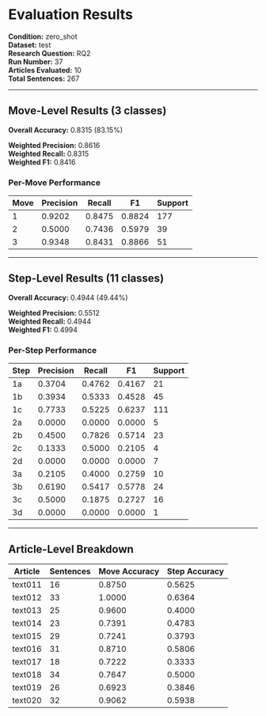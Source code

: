 # Evaluation Results

**Condition:** zero_shot  
**Dataset:** test  
**Research Question:** RQ2  
**Run Number:** 37  
**Articles Evaluated:** 10  
**Total Sentences:** 267  

---

## Move-Level Results (3 classes)

**Overall Accuracy:** 0.8315 (83.15%)  

**Weighted Precision:** 0.8616  
**Weighted Recall:** 0.8315  
**Weighted F1:** 0.8416  

### Per-Move Performance

| Move | Precision | Recall | F1 | Support |
|------|-----------|--------|----|---------|
| 1 | 0.9202 | 0.8475 | 0.8824 | 177 |
| 2 | 0.5000 | 0.7436 | 0.5979 | 39 |
| 3 | 0.9348 | 0.8431 | 0.8866 | 51 |

---

## Step-Level Results (11 classes)

**Overall Accuracy:** 0.4944 (49.44%)  

**Weighted Precision:** 0.5512  
**Weighted Recall:** 0.4944  
**Weighted F1:** 0.4994  

### Per-Step Performance

| Step | Precision | Recall | F1 | Support |
|------|-----------|--------|----|---------|
| 1a | 0.3704 | 0.4762 | 0.4167 | 21 |
| 1b | 0.3934 | 0.5333 | 0.4528 | 45 |
| 1c | 0.7733 | 0.5225 | 0.6237 | 111 |
| 2a | 0.0000 | 0.0000 | 0.0000 | 5 |
| 2b | 0.4500 | 0.7826 | 0.5714 | 23 |
| 2c | 0.1333 | 0.5000 | 0.2105 | 4 |
| 2d | 0.0000 | 0.0000 | 0.0000 | 7 |
| 3a | 0.2105 | 0.4000 | 0.2759 | 10 |
| 3b | 0.6190 | 0.5417 | 0.5778 | 24 |
| 3c | 0.5000 | 0.1875 | 0.2727 | 16 |
| 3d | 0.0000 | 0.0000 | 0.0000 | 1 |

---

## Article-Level Breakdown

| Article | Sentences | Move Accuracy | Step Accuracy |
|---------|-----------|---------------|---------------|
| text011 | 16 | 0.8750 | 0.5625 |
| text012 | 33 | 1.0000 | 0.6364 |
| text013 | 25 | 0.9600 | 0.4000 |
| text014 | 23 | 0.7391 | 0.4783 |
| text015 | 29 | 0.7241 | 0.3793 |
| text016 | 31 | 0.8710 | 0.5806 |
| text017 | 18 | 0.7222 | 0.3333 |
| text018 | 34 | 0.7647 | 0.5000 |
| text019 | 26 | 0.6923 | 0.3846 |
| text020 | 32 | 0.9062 | 0.5938 |

